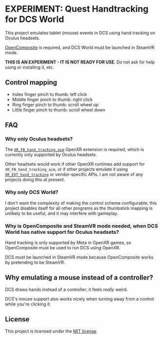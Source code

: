 # EXPERIMENT: Quest Handtracking for DCS World

This project emulates tablet (mouse) events in DCS using hand tracking on Oculus headsets.

[OpenComposite] is required, and DCS World must be launched in SteamVR mode.

**THIS IS AN EXPERIMENT - IT IS NOT READY FOR USE**. Do not ask for help using or installing it, etc.

## Control mapping

- Index finger pinch to thumb: left click
- Middle finger pinch to thumb: right click
- Ring finger pinch to thumb: scroll wheel up
- Little finger pinch to thumb: scroll wheel down

## FAQ

### Why only Oculus headsets?

The [`XR_FB_hand_tracking_aim`] OpenXR extension is required, which is currently only supported by Oculus headsets.

Other headsets would work if other OpenXR runtimes add support for `XR_FB_hand_tracking_aim`, or if other projects emulate it using [`XR_EXT_hand_tracking`] or vendor-specific APIs. I am not aware of any projects doing this at present.

### Why only DCS World?

I don't want the complexity of making the control scheme configurable; this project disables itself for all other programs as the thumbstick mapping is unlikely to be useful, and it may interfere with gameplay.

### Why is OpenComposite and SteamVR mode needed, when DCS World has native support for Oculus headsets?

Hand tracking is only supported by Meta in OpenXR games, so OpenComposite must be used to run DCS using OpenXR.

DCS must be launched in SteamVR mode because OpenComposite works by pretending to be SteamVR.

## Why emulating a mouse instead of a controller?

DCS draws hands instead of a controller; it feels *really* weird.

DCS's mouse support also works nicely when turning away from a control while you're clicking it.

## License

This project is licensed under the [MIT license].

[OpenComposite]: https://gitlab.com/znixian/OpenOVR/-/tree/openxr#downloading-and-installation
[`XR_FB_hand_tracking_aim`]: https://registry.khronos.org/OpenXR/specs/1.0/html/xrspec.html#XR_FB_hand_tracking_aim
[`XR_EXT_hand_tracking`]: https://registry.khronos.org/OpenXR/specs/1.0/html/xrspec.html#XR_EXT_hand_tracking
[MIT license]: LICENSE
